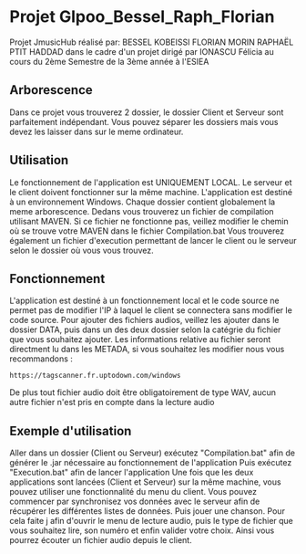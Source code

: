 # Projet Glpoo_Bessel_Raph_Florian

Projet JmusicHub réalisé par:
BESSEL KOBEISSI
FLORIAN MORIN
RAPHAËL PTIT HADDAD
dans le cadre d'un projet dirigé par IONASCU Félicia au cours du 2ème Semestre de la 3ème année à l'ESIEA

## Arborescence

Dans ce projet vous trouverez 2 dossier, le dossier Client et Serveur sont parfaitement indépendant.
Vous pouvez séparer les dossiers mais vous devez les laisser dans sur le meme ordinateur.

## Utilisation

Le fonctionnement de l'application est UNIQUEMENT LOCAL. Le serveur et le client doivent fonctionner sur la même machine.
L'application est destiné à un environnement Windows. Chaque dossier contient globalement la meme arborescence.
Dedans vous trouverez un fichier de compilation utilisant MAVEN. Si ce fichier ne fonctionne pas, veillez modifier le chemin où se trouve votre MAVEN dans le fichier Compilation.bat
Vous trouverez également un fichier d'execution permettant de lancer le client ou le serveur selon le dossier où vous vous trouvez.

## Fonctionnement

L'application est destiné à un fonctionnement local et le code source ne permet pas de modifier l'IP à laquel le client se connectera sans modifier le code source.
Pour ajouter des fichiers audios, veillez les ajouter dans le dossier DATA, puis dans un des deux dossier selon la catégrie du fichier que vous souhaitez ajouter.
Les informations relative au fichier seront directment lu dans les METADA, si vous souhaitez les modifier nous vous recommandons : 
```
https://tagscanner.fr.uptodown.com/windows
```
De plus tout fichier audio doit être obligatoirement de type WAV, aucun autre fichier n'est pris en compte dans la lecture audio

## Exemple d'utilisation

Aller dans un dossier (Client ou Serveur) exécutez "Compilation.bat" afin de générer le .jar nécessaire au fonctionnement de l'application
Puis exécutez "Execution.bat" afin de lancer l'application
Une fois que les deux applications sont lancées (Client et Serveur) sur la même machine, vous pouvez utiliser une fonctionnalité du menu du client.
Vous pouvez commencer par synchronisez vos données avec le serveur afin de récupérer les différentes listes de données. Puis jouer une chanson.
Pour cela faite j afin d'ouvrir le menu de lecture audio, puis le type de fichier que vous souhaitez lire, son numéro et enfin valider votre choix.
Ainsi vous pourrez écouter un fichier audio depuis le client.

